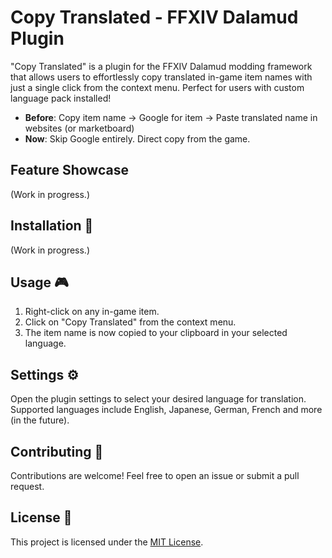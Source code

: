 # Copy Translated - FFXIV Dalamud Plugin

"Copy Translated" is a plugin for the FFXIV Dalamud modding framework that allows users to effortlessly copy translated in-game item names with just a single click from the context menu. Perfect for users with custom language pack installed!

  - **Before**: Copy item name -> Google for item -> Paste translated name in websites (or marketboard)
  - **Now**: Skip Google entirely. Direct copy from the game.

## Feature Showcase

(Work in progress.)

## Installation 🔧

(Work in progress.)

## Usage 🎮

1. Right-click on any in-game item.
2. Click on "Copy Translated" from the context menu.
3. The item name is now copied to your clipboard in your selected language.

## Settings ⚙️

Open the plugin settings to select your desired language for translation. Supported languages include 
English, Japanese, German, French and more (in the future).

## Contributing 🤝

Contributions are welcome! Feel free to open an issue or submit a pull request.

## License 📜

This project is licensed under the [MIT License](LICENSE).
